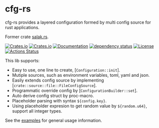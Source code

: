 # cfg-rs
cfg-rs provides a layered configuration formed by multi config source for rust applications.

Former crate [salak.rs](https://github.com/leptonyu/salak.rs).

[![Crates.io](https://img.shields.io/crates/v/cfg-rs?style=flat-square)](https://crates.io/crates/cfg-rs)
[![Crates.io](https://img.shields.io/crates/d/cfg-rs?style=flat-square)](https://crates.io/crates/cfg-rs)
[![Documentation](https://docs.rs/cfg-rs/badge.svg)](https://docs.rs/cfg-rs)
[![dependency status](https://deps.rs/repo/github/leptonyu/cfg-rs/status.svg)](https://deps.rs/crate/cfg-rs)
[![License](https://img.shields.io/badge/license-MIT-blue?style=flat-square)](https://github.com/leptonyu/cfg-rs/blob/master/LICENSE-MIT)
[![Actions Status](https://github.com/leptonyu/cfg-rs/workflows/Rust/badge.svg)](https://github.com/leptonyu/cfg-rs/actions)



This lib supports:
* Easy to use, one line to create, [`Configuration::init`].
* Mutiple sources, such as environment variables, toml, yaml and json.
* Easily extends config source by implementing [`crate::source::file::FileConfigSource`].
* Programmatic override config by [`ConfigurationBuilder::set`].
* Auto derive config struct by proc-macro.
* Placeholder parsing with syntax `${config.key}`.
* Using placeholder expresion to get random value by `${random.u64}`, support all integer types.

See the [examples](https://github.com/leptonyu/cfg-rs/tree/main/examples) for general usage information.



